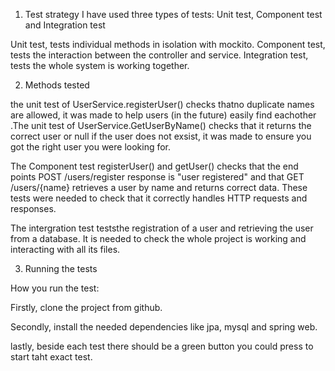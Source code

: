 1. Test strategy
I have used three types of tests:
Unit test, Component test and Integration test

Unit test, tests individual methods in isolation with mockito.
Component test, tests the interaction between the controller and service.
Integration test, tests the whole system is working together. 

2. Methods tested

the unit test of UserService.registerUser() checks thatno duplicate names are allowed, it was made to help users (in the future) easily find eachother
 .The unit test of UserService.GetUserByName() checks that it returns the correct user or null if the user does not exsist, it was made to ensure you got the right user you were looking for.

The Component test registerUser() and getUser() checks that the end points POST /users/register response is "user registered" and that GET /users/{name} retrieves a user by name and returns correct data. These tests were needed to check that it correctly handles HTTP requests and responses.

The intergration test teststhe registration of a user and retrieving the user from a database. It is needed to check the whole project is working and interacting with all its files.


3. Running the tests

How you run the test:

Firstly, clone the project from github.

Secondly, install the needed dependencies like jpa, mysql and spring web.

lastly, beside each test there should be a green button you could press to start taht exact test.
